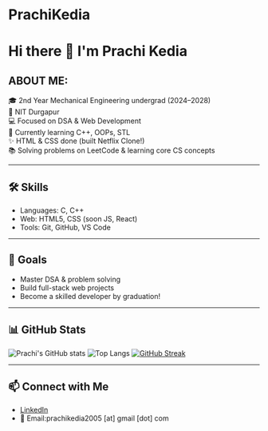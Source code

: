 # PrachiKedia
# Hi there 👋 I'm Prachi Kedia

## ABOUT ME:
🎓 2nd Year Mechanical Engineering undergrad (2024–2028)  
🏫 NIT Durgapur  
💻 Focused on DSA & Web Development  
🌱 Currently learning C++, OOPs, STL  
✨ HTML & CSS done (built Netflix Clone!)  
📚 Solving problems on LeetCode & learning core CS concepts

---

## 🛠 Skills
- Languages: C, C++
- Web: HTML5, CSS (soon JS, React)
- Tools: Git, GitHub, VS Code

---

## 🚀 Goals
- Master DSA & problem solving
- Build full-stack web projects
- Become a skilled developer by graduation!

---
## 📊 GitHub Stats

![Prachi's GitHub stats](https://github-readme-stats.vercel.app/api?username=prachikedia07&show_icons=true&theme=radical)
![Top Langs](https://github-readme-stats.vercel.app/api/top-langs/?username=prachikedia07&layout=compact&theme=radical)
[![GitHub Streak](https://streak-stats.demolab.com/?user=prachikedia07&theme=radical)](https://git.io/streak-stats)

---

## 📫 Connect with Me

- [LinkedIn](https://www.linkedin.com/in/prachi-kedia-874a50314/)
- 📧 Email:prachikedia2005 [at] gmail [dot] com
